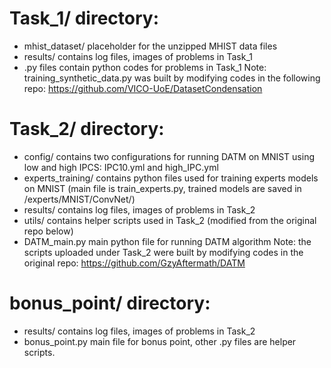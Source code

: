 # Task_1/ directory:
- mhist_dataset/ placeholder for the unzipped MHIST data files
- results/ contains log files, images of problems in Task_1
- .py files contain python codes for problems in Task_1
Note: training_synthetic_data.py was built by modifying codes in the following repo:
https://github.com/VICO-UoE/DatasetCondensation

# Task_2/ directory:
- config/ contains two configurations for running DATM on MNIST using low and high IPCS: IPC10.yml and high_IPC.yml
- experts_training/ contains python files used for training experts models on MNIST (main file is train_experts.py, trained models are saved in /experts/MNIST/ConvNet/)
- results/ contains log files, images of problems in Task_2
- utils/ contains helper scripts used in Task_2 (modified from the original repo below)
- DATM_main.py main python file for running DATM algorithm
Note: the scripts uploaded under Task_2 were built by modifying codes in the original repo:
https://github.com/GzyAftermath/DATM

# bonus_point/ directory:
- results/ contains log files, images of problems in Task_2
- bonus_point.py main file for bonus point, other .py files are helper scripts. 
